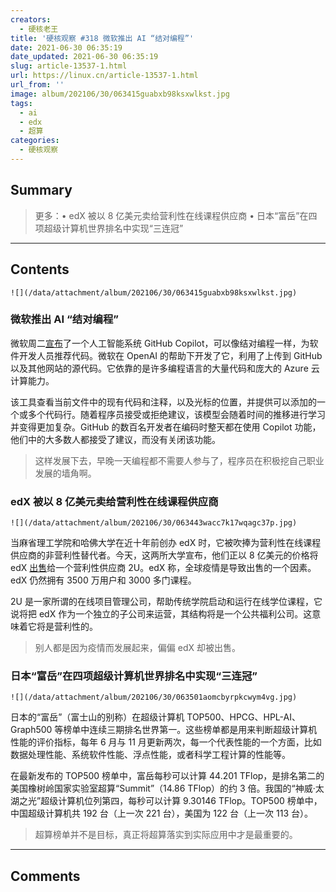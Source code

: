 ```yaml
---
creators:
  - 硬核老王
title: '硬核观察 #318 微软推出 AI “结对编程”'
date: 2021-06-30 06:35:19
date_updated: 2021-06-30 06:35:19
slug: article-13537-1.html
url: https://linux.cn/article-13537-1.html
url_from: ''
image: album/202106/30/063415guabxb98ksxwlkst.jpg
tags:
  - ai
  - edx
  - 超算
categories:
  - 硬核观察
---
```


## Summary

> 更多：• edX 被以 8 亿美元卖给营利性在线课程供应商 • 日本“富岳”在四项超级计算机世界排名中实现“三连冠”

***

<!-- more -->

## Contents

`![](/data/attachment/album/202106/30/063415guabxb98ksxwlkst.jpg)`

### 微软推出 AI “结对编程”

微软周二[宣布](https://www.cnbc.com/2021/06/29/microsoft-github-copilot-ai-offers-coding-suggestions.html)了一个人工智能系统 GitHub Copilot，可以像结对编程一样，为软件开发人员推荐代码。微软在 OpenAI 的帮助下开发了它，利用了上传到 GitHub 以及其他网站的源代码。它依靠的是许多编程语言的大量代码和庞大的 Azure 云计算能力。

该工具查看当前文件中的现有代码和注释，以及光标的位置，并提供可以添加的一个或多个代码行。随着程序员接受或拒绝建议，该模型会随着时间的推移进行学习并变得更加复杂。GitHub 的数百名开发者在编码时整天都在使用 Copilot 功能，他们中的大多数人都接受了建议，而没有关闭该功能。

> 
> 这样发展下去，早晚一天编程都不需要人参与了，程序员在积极挖自己职业发展的墙角啊。
> 
> 
> 

### edX 被以 8 亿美元卖给营利性在线课程供应商

`![](/data/attachment/album/202106/30/063443wacc7k17wqagc37p.jpg)`

当麻省理工学院和哈佛大学在近十年前创办 edX 时，它被吹捧为营利性在线课程供应商的非营利性替代者。今天，这两所大学宣布，他们正以 8 亿美元的价格将 edX [出售](https://www.edsurge.com/news/2021-06-29-2u-buys-edx-for-800m-in-surprise-end-to-nonprofit-mooc-provider-started-by-mit-and-harvard)给一个营利性供应商 2U。edX 称，全球疫情是导致出售的一个因素。edX 仍然拥有 3500 万用户和 3000 多门课程。

2U 是一家所谓的在线项目管理公司，帮助传统学院启动和运行在线学位课程，它说将把 edX 作为一个独立的子公司来运营，其结构将是一个公共福利公司。这意味着它将是营利性的。

> 
> 别人都是因为疫情而发展起来，偏偏 edX 却被出售。
> 
> 
> 

### 日本“富岳”在四项超级计算机世界排名中实现“三连冠”

`![](/data/attachment/album/202106/30/063501aomcbyrpkcwym4vg.jpg)`

日本的“富岳”（富士山的别称）在超级计算机 TOP500、HPCG、HPL-AI、Graph500 等榜单中连续三期排名世界第一。这些榜单都是用来判断超级计算机性能的评价指标，每年 6 月与 11 月更新两次，每一个代表性能的一个方面，比如数据处理性能、系统软件性能、浮点性能，或者科学工程计算的性能等。

在最新发布的 TOP500 榜单中，富岳每秒可以计算 44.201 TFlop，是排名第二的美国橡树岭国家实验室超算“Summit”（14.86 TFlop）的约 3 倍。我国的“神威·太湖之光”超级计算机位列第四，每秒可以计算 9.30146 TFlop。TOP500 榜单中，中国超级计算机共 192 台（上一次 221 台），美国为 122 台（上一次 113 台）。

> 
> 超算榜单并不是目标，真正将超算落实到实际应用中才是最重要的。
> 
> 
>

***

## Comments
